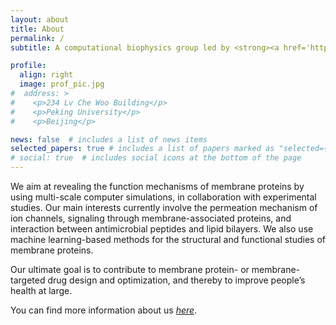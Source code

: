 ```yaml
---
layout: about
title: About
permalink: /
subtitle: A computational biophysics group led by <strong><a href='https://scholar.google.com/citations?user=xDtFlAQAAAAJ&hl=en'>Dr. Chen SONG</a></strong> at Peking University. 

profile:
  align: right
  image: prof_pic.jpg
#  address: >
#    <p>234 Lv Che Woo Building</p>
#    <p>Peking University</p>
#    <p>Beijing</p>

news: false  # includes a list of news items
selected_papers: true # includes a list of papers marked as "selected={true}"
# social: true  # includes social icons at the bottom of the page
---
```


We aim at revealing the function mechanisms of membrane proteins by using multi-scale computer simulations, in collaboration with experimental studies. Our main interests currently involve the permeation mechanism of ion channels, signaling through membrane-associated proteins, and interaction between antimicrobial peptides and lipid bilayers. We also use machine learning-based methods for the structural and functional studies of membrane proteins.

Our ultimate goal is to contribute to membrane protein- or membrane-targeted drug design and optimization, and thereby to improve people’s health at large.

You can find more information about us <em><a href='http://cqb.pku.edu.cn/songgroup/'>here</a></em>.
